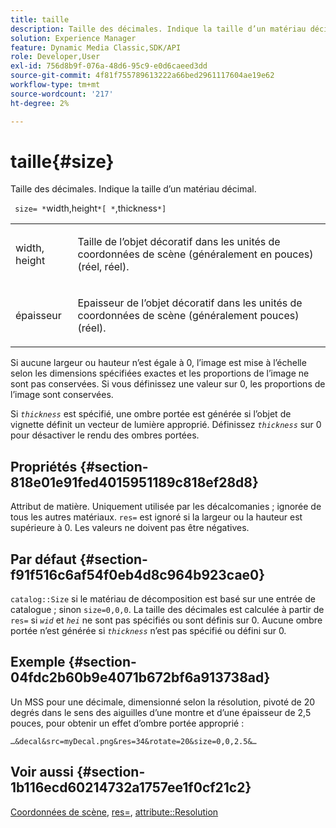 ```yaml
---
title: taille
description: Taille des décimales. Indique la taille d’un matériau décimal.
solution: Experience Manager
feature: Dynamic Media Classic,SDK/API
role: Developer,User
exl-id: 756d8b9f-076a-48d6-95c9-e0d6caeed3dd
source-git-commit: 4f81f755789613222a66bed2961117604ae19e62
workflow-type: tm+mt
source-wordcount: '217'
ht-degree: 2%

---
```


# taille{#size}

Taille des décimales. Indique la taille d’un matériau décimal.

` size= *`width,height`*[ *`,thickness`*]`

<table id="simpletable_00B1226F3B8B49D895D1269AB03D5043"> 
 <tr class="strow"> 
  <td class="stentry"> <p> <span class="varname"> width, height </span> </p> </td> 
  <td class="stentry"> <p>Taille de l’objet décoratif dans les unités de coordonnées de scène (généralement en pouces) (réel, réel). </p> </td> 
 </tr> 
 <tr class="strow"> 
  <td class="stentry"> <p> <span class="varname"> épaisseur </span> </p> </td> 
  <td class="stentry"> <p>Epaisseur de l’objet décoratif dans les unités de coordonnées de scène (généralement pouces) (réel). </p> </td> 
 </tr> 
</table>

Si aucune largeur ou hauteur n’est égale à 0, l’image est mise à l’échelle selon les dimensions spécifiées exactes et les proportions de l’image ne sont pas conservées. Si vous définissez une valeur sur 0, les proportions de l’image sont conservées.

Si *`thickness`* est spécifié, une ombre portée est générée si l’objet de vignette définit un vecteur de lumière approprié. Définissez *`thickness`* sur 0 pour désactiver le rendu des ombres portées.

## Propriétés {#section-818e01e91fed4015951189c818ef28d8}

Attribut de matière. Uniquement utilisée par les décalcomanies ; ignorée de tous les autres matériaux. `res=` est ignoré si la largeur ou la hauteur est supérieure à 0. Les valeurs ne doivent pas être négatives.

## Par défaut {#section-f91f516c6af54f0eb4d8c964b923cae0}

`catalog::Size` si le matériau de décomposition est basé sur une entrée de catalogue ; sinon `size=0,0,0`. La taille des décimales est calculée à partir de `res=` si *`wid`* et *`hei`* ne sont pas spécifiés ou sont définis sur 0. Aucune ombre portée n’est générée si *`thickness`* n’est pas spécifié ou défini sur 0.

## Exemple {#section-04fdc2b60b9e4071b672bf6a913738ad}

Un MSS pour une décimale, dimensionné selon la résolution, pivoté de 20 degrés dans le sens des aiguilles d’une montre et d’une épaisseur de 2,5 pouces, pour obtenir un effet d’ombre portée approprié :

`…&decal&src=myDecal.png&res=34&rotate=20&size=0,0,2.5&…`

## Voir aussi {#section-1b116ecd60214732a1757ee1f0cf21c2}

[Coordonnées de scène](../../../../../ir-api/http-protocol/image-rendering-api-ref/c-ir-http-protocol-ref/c-ir-http-protocol-syntax-and-features/c-ir-vignettes/c-ir-scene-coordinates.md#concept-528507024fa640b19a2631357febf7f1), [res=](../../../../../ir-api/http-protocol/image-rendering-api-ref/c-ir-http-protocol-ref/c-ir-http-protocol-command-reference/r-ir-res.md#reference-0ad9de8887144c83a6db97b4994f7c04), [attribute::Resolution](../../../../../ir-api/material-cat/image-rendering-api-ref/c-ir-material-catalog/c-ir-attributes-reference/r-ir-resolution.md#reference-09fe14e6bfbf4db6b7f4369fffecc806)
